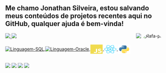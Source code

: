 ## Me chamo Jonathan Silveira, estou salvando meus conteúdos de projetos recentes aqui no GitHub, qualquer ajuda é bem-vinda!

<div align="left">
  <a href="https://github.com/BonathanRJ">
  <img height="140em" src="https://github-readme-stats.vercel.app/api?username=BonathanRJ&show_icons=true&theme=dracula&include_all_commits=true&count_private=true"/>
  <img height="140em" src="https://github-readme-stats.vercel.app/api/top-langs/?username=rafaballerini&layout=compact&langs_count=7&theme=dracula"/>
  <img align="right" alt="Rafa-pic" height="150" style="border-radius:50px;" src="https://media.discordapp.net/attachments/639956127056134178/890373478988013628/Publicacoes_Instagram_1_1.png?width=676&height=676">
  <img align="right" height="590em" src="https://raw.githubusercontent.com/gist/BonathanRJ/a9b83d6142c3311cd2d5b0709770c256/raw/40cc9e3a44671940a8b19c926d46dc01db3417ae/githubcard.svg"/>

</div>


<div style="display: inline_block"><br>
  <img align="center" alt="Linguagem-SQL" height="30" width="40" src="https://cdn.jsdelivr.net/gh/devicons/devicon/icons/microsoftsqlserver/microsoftsqlserver-plain-wordmark.svg">
   <img align="center" alt="Linguagem-Oracle" height="30" width="40" src="https://cdn.jsdelivr.net/gh/devicons/devicon/icons/oracle/oracle-original.svg">
  <img align="center" alt="Linguagem-Js" height="30" width="40" src="https://raw.githubusercontent.com/devicons/devicon/master/icons/javascript/javascript-plain.svg">
  <img align="center" alt="Linguagem-React" height="30" width="40" src="https://raw.githubusercontent.com/devicons/devicon/master/icons/react/react-original.svg">
  <img align="center" alt="Linguagem-Python" height="30" width="40" src="https://raw.githubusercontent.com/devicons/devicon/master/icons/python/python-original.svg">
</div>

##

<div> 
  <a href = "mailto:jonathanbdasilveira@gmail.com"><img src="https://img.shields.io/badge/-Gmail-%23333?style=for-the-badge&logo=gmail&logoColor=white" target="_blank"></a>
  <a href="https://www.linkedin.com/in/jonathan-barbosa1/" target="_blank"><img src="https://img.shields.io/badge/-LinkedIn-%230077B5?style=for-the-badge&logo=linkedin&logoColor=white" target="_blank"></a> 
  <a href="https://www.instagram.com/BonathanRJ" target="_blank"><img src="https://img.shields.io/badge/-Instagram-%23E4405F?style=for-the-badge&logo=instagram&logoColor=white" target="_blank"></a>
 <a href="https://img.shields.io/badge/Bonathan#4089?style=for-the-badge&logo=discord&logoColor=white" target="_blank"><img src="https://img.shields.io/badge/Discord-7289DA?style=for-the-badge&logo=discord&logoColor=white" target="_blank"></a> 


</div>

